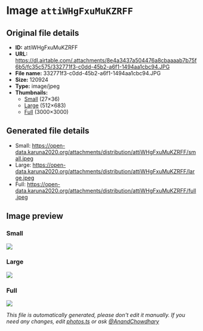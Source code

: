 # Image `attiWHgFxuMuKZRFF`

## Original file details

- **ID:** attiWHgFxuMuKZRFF
- **URL:** https://dl.airtable.com/.attachments/8e4a3437a504476a8cbaaaab7b75f6b5/fc35c575/332771f3-c0dd-45b2-a6f1-1494aa1cbc94.JPG
- **File name:** 332771f3-c0dd-45b2-a6f1-1494aa1cbc94.JPG
- **Size:** 120924
- **Type:** image/jpeg
- **Thumbnails:**
  - [Small](https://dl.airtable.com/.attachmentThumbnails/0323c4f576f92985950741079f64fc8e/694815f8) (27×36)
  - [Large](https://dl.airtable.com/.attachmentThumbnails/110264a890aa251d67ceb249c2b54933/9cd77aa8) (512×683)
  - [Full](https://dl.airtable.com/.attachmentThumbnails/a4d9ef5b55f0cbbb4f30305b9e4abf15/5b6419ae) (3000×3000)

## Generated file details

- Small: https://open-data.karuna2020.org/attachments/distribution/attiWHgFxuMuKZRFF/small.jpeg
- Large: https://open-data.karuna2020.org/attachments/distribution/attiWHgFxuMuKZRFF/large.jpeg
- Full: https://open-data.karuna2020.org/attachments/distribution/attiWHgFxuMuKZRFF/full.jpeg

## Image preview

### Small

![](https://open-data.karuna2020.org/attachments/distribution/attiWHgFxuMuKZRFF/small.jpeg)

### Large

![](https://open-data.karuna2020.org/attachments/distribution/attiWHgFxuMuKZRFF/large.jpeg)

### Full

![](https://open-data.karuna2020.org/attachments/distribution/attiWHgFxuMuKZRFF/full.jpeg)

_This file is automatically generated, please don't edit it manually. If you need any changes, edit [photos.ts](/photos.ts) or ask [@AnandChowdhary](https://github.com/AnandChowdhary)_

